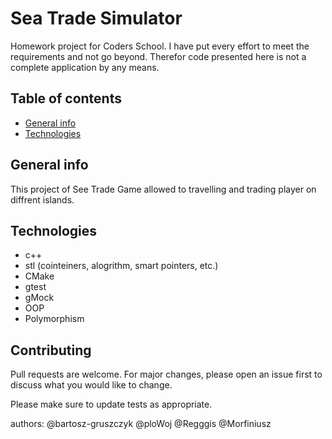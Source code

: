 #  Sea Trade Simulator

Homework project for Coders School.
I have put every effort to meet the requirements and not go beyond.
Therefor code presented here is not a complete application by any means.


## Table of contents
* [General info](#general-info)
* [Technologies](#technologies)

## General info
This project of See Trade Game allowed to travelling and trading player on diffrent islands. 
## Technologies
* c++ 
* stl (cointeiners, alogrithm, smart pointers, etc.)
* CMake
* gtest
* gMock
* OOP
* Polymorphism

## Contributing
Pull requests are welcome. For major changes, please open an issue first to discuss what you would like to change.

Please make sure to update tests as appropriate.

authors: @bartosz-gruszczyk @ploWoj @Regggis @Morfiniusz
